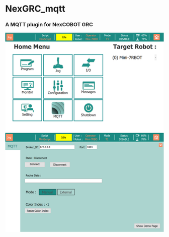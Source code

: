 # NexGRC_mqtt
### A MQTT plugin for NexCOBOT GRC

![Home Screen](./home_screen.png)
![Page Screen](./page_screen.png)


